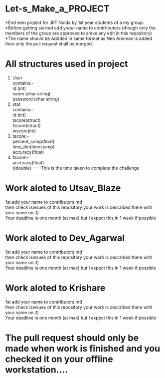 # Let-s_Make_a_PROJECT

*End sem project for JIIT Noida by 1st year students of a my group.    
*Before getting started add yoour name to contrtibutors (though only the members of the group are approved to amke any edit in this repository)  
*The name should be Addded in same format as Neo Anoman is added then only the pull request shall be merged.  
# All structures used in project  
1. User  
contains:-  
id (int)  
name (char string)  
password (char string)  
2. stat  
contains:-  
id (int)  
tscore(struct)  
fscore(struct)  
wscore(int)  
3. tscore:-  
percent_comp(float)  
time_tkn(timestamp)  
accuracy(float)
4. fscore:-  
accuracy(float)  
t(double)-----This is the time taken to complete the challenge
# Work aloted to Utsav_Blaze  
1st add your name to contributors.md  
then check iswsues of this repository your work is described there with your name on it)  
Your deadline is one month (at max) but I expect this in 1 week if possible 
# Work aloted to Dev_Agarwal  
1st add your name to contributors.md  
then check iswsues of this repository your work is described there with your name on it)  
Your deadline is one month (at max) but I expect this in 1 week if possible
# Work aloted to Krishare  
1st add your name to contributors.md  
then check iswsues of this repository your work is described there with your name on it)  
Your deadline is one month (at max) but I expect this in 1 week if possible
<br>
# The pull request should only be made when work is finished and you checked it on your offline workstation....

